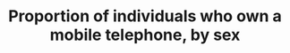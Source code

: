 ---
unit_of_measure: 'Proportion  '
disaggregation_categories: >-
  Overall  proportion  available  by  age  group,  employment  status,  income,  education,  sex,  race  and  Hispanic  origin,  disability  status,  metropolitan  status,  and  whether  school-aged  child  in  household
disaggregation_geography: Overall  proportion  available  at  national  and  state  levels
date_of_national_source_publication: 'October  2016  '
date_metadata_updated: '2017-10-01'
source_agency_staff_name: 'Jamie  Lewis  '
source_agency_staff_email: 'jamie.lewis-owen@census.gov  '
source_agency_survey_dataset: >-
  U.S.  Census  Bureau,  Current  Population  Survey  Computer  and  Internet  Use  Supplements
source_title: null
source_url: >-
  Web  source:  NTIA  Digital  Nation  Data  Explorer  https://www.ntia.doc.gov/data/digital-nation-data-explorer
source_notes: null
international_and_national_references: NA
published: true
title: 'Proportion  of  individuals  who  own  a  mobile  telephone,  by  sex'
permalink: /5-b-1/
sdg_goal: 5
layout: indicator
indicator: 5.b.1
indicator_variable: own_mobile_phone_female
graph: longitudinal
graph_type_description: Line  graph
graph_status_notes: Graphed
variable_description: null
variable_notes: null
un_designated_tier: '1'
un_custodial_agency: ITU
target_id: 5.b
has_metadata: true
goal_meta_link: 'http://unstats.un.org/sdgs/files/metadata-compilation/Metadata-Goal-5.pdf'
goal_meta_link_page: 33
indicator_name: 'Proportion  of  individuals  who  own  a  mobile  telephone,  by  sex'
target: >-
  Enhance  the  use  of  enabling  technology,  in  particular  information  and  communications  technology,  to  promote  the  empowerment  of  women.
rationale_interpretation: >-
  Mobile  phone  networks  have  spread  rapidly  over  the  last  decade  and  the  number  of  mobile-cellular  subscriptions  is  quasi  equal  to  the  number  of  the  people  living  on  earth.  However,  not  every  person  uses,  or  owns  a  mobile-cellular  telephone.  Mobile  phone  ownership,  in  particular,  is  important  to  track  gender  equality  since  the  mobile  phone  is  a  personal  device  that,  if  owned  and  not  just  shared,  provides  women  with  a  degree  of  independence  and  autonomy,  including  for  professional  purposes.  A  number  of  studies  have  highlighted  the  link  between  mobile  phone  ownership  and  empowerment,  and  productivity  growth.  @@  Existing  data  on  the  proportion  of  women  owning  a  mobile  phone  suggest  that  less  women  than  men  own  a  mobile  phone.  This  indicator  highlights  the  importance  of  mobile  phone  ownership  to  track  and  to  improve  gender  equality,  and  monitoring  will  help  design  targeted  policies  to  overcome  the  gender  divide.  The  collection  of  this  indicator  was  proposed  by  the  Task  Group  on  Gender  of  the  Partnership  on  Measuring  ICT  for  Development.
indicator_definition: >-
  This  indicator  is  defined  as  the  proportion  of  individuals  who  own  a  mobile  telephone,  by  sex.  An  individual  owns  a  mobile  cellular  phone  if  he/she  has  a  mobile  cellular  phone  device  with  at  least  one  active  SIM  card  for  personal  use.  Mobile  cellular  phones  supplied  by  employers  that  can  be  used  for  personal  reasons  (to  make  personal  calls,  access  the  Internet,  etc.)  are  included.  Individuals  who  have  only  active  SIM  card(s)  and  not  a  mobile  phone  device  are  excluded.  Individuals  who  have  a  mobile  phone  for  personal  use  that  is  not  registered  under  his/her  name  are  also  included.  An  active  SIM  card  is  a  SIM  card  that  has  been  used  in  the  last  three  months.  A  mobile  (cellular)  telephone  refers  to  a  portable  telephone  subscribing  to  a  public  mobile  telephone  service  using  cellular  technology,  which  provides  access  to  the  PSTN.  This  includes  analogue  and  digital  cellular  systems  and  technologies  such  as  IMT-2000  (3G)  and  IMT-Advanced.  Users  of  both  postpaid  subscriptions  and  prepaid  accounts  are  included.  Countries  can  collect  data  on  this  indicator  through  national  household  surveys.
actual_indicator_available: >-
  Proportion  of  individuals  who  use  an  Internet-connected  mobile  telephone,  by  sex
actual_indicator_available_description: >-
  Proportion  of  individuals  who  use  an  Internet-connected  mobile  telephone,  by  sex,  age  3  and  over
method_of_computation: >-
  This  indicator  is  calculated  by  dividing  the  total  number  of  in-scope  individuals  who  own  a  mobile  phone  by  the  total  number  of  in-scope  individuals.
comments_and_limitations: >-
  The  2011  and  2013  supplements  directly  asked  whether  individuals  use  a  cellular  phone  or  smartphone  to  access  the  Internet.  The  2015  estimate  represents  those  who  1)  use  a  mobile  phone,  2)  use  the  Internet  from  any  location,  and  3)  live  in  a  household  where  someone  accesses  a  mobile  Internet  service  or  data  plan.  Data  from  this  source  are  not  available  prior  to  2011.  The  next  CPS  Computer  and  Internet  Use  Supplement  is  scheduled  for  2017-11.
periodicity: Biennial
time_period: >-
  The  2015  questionnaire  asked  about  Internet  and  device  use  during  the  past  6  months.  Earlier  questionnaires  did  not  specify  a  reference  period.
us_method_of_computation: >-
  Data  are  derived  from  the  Computer  and  Internet  Use  Supplement  of  the  Current  Population  Survey  (CPS).  The  Census  Bureau  and  Bureau  of  Labor  Statistics  jointly  sponsor  the  CPS,  and  the  National  Telecommunications  and  Information  Administration  sponsors  the  supplement.  Data  are  collected  by  the  Census  Bureau.  Individuals  using  a  mobile  telephone:  Persons  age  3  and  over  who  use  an  Internet-connected  mobile  telephone.  Metadata  sources:  http://www.census.gov/programs-surveys/cps/technical-documentation/complete.html
graph_title: >-
  Percent  of  US  females  ages  3  and  older  who  use  an  Internet-connected  mobile  telephone  

---